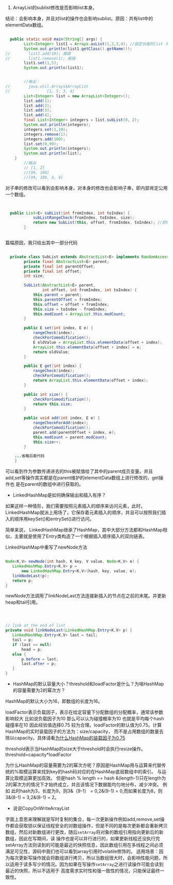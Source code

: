 
1. ArrayList的sublist修改是否影响list本身。

结论：会影响本身，并且对list的操作也会影响sublist。原因：共有list中的elementData数组。

```java

  public static void main(String[] args) {
        List<Integer> list1 = Arrays.asList(1,2,3,4); //固定长度的list 不能增加和删除
        System.out.println(list1.getClass().getName());
//        list1.add(10); 报错
//        list1.remove(1); 报错
        list1.set(1,5);
        System.out.println(list1);


        //输出：
//        java.util.Arrays$ArrayList
//                [1, 5, 3, 4]
        List<Integer> list = new ArrayList<Integer>();
        list.add(1);
        list.add(2);
        list.add(3);
        list.add(4);
        final List<Integer> integers = list.subList(0, 2);
        System.out.println(integers);
        integers.set(1,10);
        integers.remove(1);
        integers.add(100);
        list.set(0,99);
        System.out.println(integers);
        System.out.println(list);
    }
        //输出
        // [1, 2]
        //[99, 100]
        //[99, 100, 3, 4]

```

对子串的修改可以看到会影响本身。对本身的修改也会影响子串，即内部肯定公用一个数组。


```java


  public List<E> subList(int fromIndex, int toIndex) {
            subListRangeCheck(fromIndex, toIndex, size);
            return new SubList(this, offset, fromIndex, toIndex); //把this传递进去
        }
        
```


篇幅原因，我只给出其中一部分代码

```java

  private class SubList extends AbstractList<E> implements RandomAccess {
        private final AbstractList<E> parent;
        private final int parentOffset;
        private final int offset;
        int size;

        SubList(AbstractList<E> parent,
                int offset, int fromIndex, int toIndex) {
            this.parent = parent;
            this.parentOffset = fromIndex;
            this.offset = offset + fromIndex;
            this.size = toIndex - fromIndex;
            this.modCount = ArrayList.this.modCount;
        }

        public E set(int index, E e) {
            rangeCheck(index);
            checkForComodification();
            E oldValue = ArrayList.this.elementData(offset + index);
            ArrayList.this.elementData[offset + index] = e;
            return oldValue;
        }

        public E get(int index) {
            rangeCheck(index);
            checkForComodification();
            return ArrayList.this.elementData(offset + index);
        }

        public int size() {
            checkForComodification();
            return this.size;
        }

        public void add(int index, E e) {
            rangeCheckForAdd(index);
            checkForComodification();
            parent.add(parentOffset + index, e);
            this.modCount = parent.modCount;
            this.size++;
        }

    ...省略后面代码
    }
```
可以看到作为参数传递进去的this被赋值给了其中的parent成员变量。并且add,set等操作其实都是在parent维护的elementData数组上进行修改的，get操作也
是在parent的数组中进行获取的。




* LinkedHashMap是如何确保输出和插入有序？

如果这样一种情形，我们需要按照元素插入的顺序来访问元素，此时，LinkedHashMap就派上用场了，它保存着元素插入的顺序，并且可以按照我们插入的顺序用keySet()和entrySet()进行访问。



简单来说， LinkedHashMap继承了HashMap，其中大部分方法都和HashMap相似，主要就是使用了Entry类构造了一个根据插入顺序插入的双向链表。



LinkedHashMap中重写了newNode方法

```java

Node<K,V> newNode(int hash, K key, V value, Node<K,V> e) {
   LinkedHashMap.Entry<K,V> p =
       new LinkedHashMap.Entry<K,V>(hash, key, value, e);
   linkNodeLast(p);
   return p;
}
```

newNode方法调用了linkNodeLast方法连接新插入的节点在之前的末尾。并更新heap和tail引用。



```java



// link at the end of list
private void linkNodeLast(LinkedHashMap.Entry<K,V> p) {
   LinkedHashMap.Entry<K,V> last = tail;
   tail = p;
   if (last == null)
       head = p;
   else {
       p.before = last;
       last.after = p;
   }
}
```


* HashMap的默认容量大小？threshold和loadFactor是什么？为啥HashMap的容量需要为2的幂次方？

HashMap的默认大小为16，即数组的长度为16。

loadFactor表示负载因子，表示在给定容量下分配数组的分配概率，通常该参数影响较大
比如说负载因子为10 那么可以认为碰撞概率为10 也就是平均每个hash碰撞率在10 因此经验值选择0.75 较为合理。loadFactor的默认值为0.75。计算HashMap的实时装载因子的方法为：size/capacity，
而不是占用数组的数量去除以capacity。具体请看[为什么HashMap的装载因子为0.75](https://www.jianshu.com/p/dff8f4641814)

threshold表示当HashMap的size大于threshold时会执行resize操作。 
threshold=capacity*loadFactor

为什么HashMap的容量需要为2的幂次方呢？原因是HashMap用与运算来代替传统的%取模运算来找到key的hash码对应的在HashMap底层数组中的索引。
与运算比取模运算更加高效。
但是hash % length == hash &(length-1)只在length为2的幂次方的情况下才始终成立，并且该情况下数据能均匀地分布，减少冲突。
例如 此时hash为3，长度为9，则3&（9-1） = 0,2&(9-1) = 0,而如果长度为8，则3&(8-1) = 3,2&(8-1) = 2。



* 说说CopyOnWriteArrayList

字面上意思来理解就是写时复制的集合，每一次更新操作例如add,remove,set操作都会获取锁以保证线程安全的对数组操作，但是不同的是每次更新都会重新拷贝数组，然后对新数组进行更改，随后`setArray`将对象的数组引用指向更新后的新数组，因此在写期间，读
操作也是可以并行进行的，如果更新线程还没执行完setArray方法则读到的可能是最近的快照信息，因此数组引用在多线程之间必须满足可见性，源码中我们也可以看到array引用时volatile修饰的。
适用场景：因为每次更新写操作就会将数组进行拷贝，所以当数组很大时，会影响性能问题，所以适用于读多写少的情况。因为如果在写操作`setArray`之进行读操作可能会读到最近的快照，所以不适用于
高度需求实时性和强一致性的情况，只能保证最终一致性。




